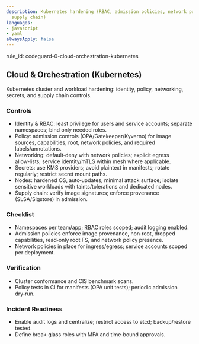```yaml
---
description: Kubernetes hardening (RBAC, admission policies, network policies, secrets,
  supply chain)
languages:
- javascript
- yaml
alwaysApply: false
---
```


rule_id: codeguard-0-cloud-orchestration-kubernetes

## Cloud & Orchestration (Kubernetes)

Kubernetes cluster and workload hardening: identity, policy, networking, secrets, and supply chain controls.

### Controls
- Identity & RBAC: least privilege for users and service accounts; separate namespaces; bind only needed roles.
- Policy: admission controls (OPA/Gatekeeper/Kyverno) for image sources, capabilities, root, network policies, and required labels/annotations.
- Networking: default‑deny with network policies; explicit egress allow‑lists; service identity/mTLS within mesh where applicable.
- Secrets: use KMS providers; avoid plaintext in manifests; rotate regularly; restrict secret mount paths.
- Nodes: hardened OS, auto‑updates, minimal attack surface; isolate sensitive workloads with taints/tolerations and dedicated nodes.
- Supply chain: verify image signatures; enforce provenance (SLSA/Sigstore) in admission.

### Checklist
- Namespaces per team/app; RBAC roles scoped; audit logging enabled.
- Admission policies enforce image provenance, non‑root, dropped capabilities, read‑only root FS, and network policy presence.
- Network policies in place for ingress/egress; service accounts scoped per deployment.

### Verification
- Cluster conformance and CIS benchmark scans.
- Policy tests in CI for manifests (OPA unit tests); periodic admission dry‑run.

### Incident Readiness
- Enable audit logs and centralize; restrict access to etcd; backup/restore tested.
- Define break‑glass roles with MFA and time‑bound approvals.
